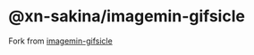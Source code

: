 # @xn-sakina/imagemin-gifsicle

Fork from [imagemin-gifsicle](https://github.com/imagemin/imagemin-gifsicle)
